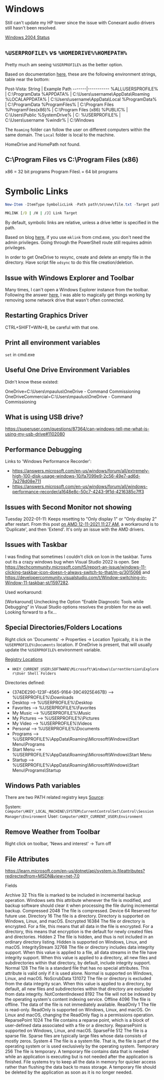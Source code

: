 # Windows

Still can't update my HP tower since the issue with Conexant audio
drivers still hasn't been resolved.

[Windows 2004 Status](https://docs.microsoft.com/en-us/windows/release-information/status-windows-10-2004)


## `%USERPROFILE%` vs `%HOMEDRIVE%%HOMEPATH%`

Pretty much am seeing `%USERPROFILE%` as the better option.

Based on documentation [here](https://docs.microsoft.com/en-us/windows/win32/shell/knownfolderid?redirectedfrom=MSDN),
these are the following environment strings, table near the bottom:

Post-Vista:
String | Example Path
-------|-----------
%ALLUSERSPROFILE%   | C:\ProgramData
%APPDATA%           | C:\Users\username\AppData\Roaming
%LOCALAPPDATA%      | C:\Users\username\AppData\Local
%ProgramData%       | C:\ProgramData
%ProgramFiles%      | C:\Program Files
%ProgramFiles(x86)% | C:\Program Files (x86)
%PUBLIC%            | C:\Users\Public
%SystemDrive%       | C:
%USERPROFILE%       | C:\Users\username
%windir%            | C:\Windows

The `Roaming` folder can follow the user on different computers within
the same domain. The `Local` folder is local to the machine.


HomeDrive and HomePath not found.

## C:\Program Files vs C:\Program Files (x86)

x86 = 32 bit programs
Program Files\ = 64 bit programs

# Symbolic Links

```powershell
New-Item -ItemType SymbolicLink -Path path\to\new\file.txt -Target path\to\already\existing\file.txt
```

```cmd
MKLINK [/D | /H | /J] Link Target
```

By default, symbolic links are relative, unless a drive letter is
specified in the path.

Based on blog
[here](https://blogs.windows.com/windowsdeveloper/2016/12/02/symlinks-windows-10/),
if you use `mklink` from cmd.exe, you don't need the admin privileges.
Going through the PowerShell route still requires admin privileges.

In order to get OneDrive to resync, create and delete an empty file in
the directory. Have script file `odsync` to do this file
creation/deletion.

## Issue with Windows Explorer and Toolbar

Many times, I can't open a Windows Explorer instance from the toolbar.
Following the answer
[here](https://community.spiceworks.com/topic/2258254-frustrating-file-explorer-missing-top-portion-or-top-bar-unresponsive),
I was able to magically get things working by removing some network
drive that wasn't often connected.

## Restarting Graphics Driver

CTRL+SHIFT+WIN+B, be careful with that one.

## Print all environment variables

`set` in cmd.exe

## Useful One Drive Environment Variables

Didn't know these existed:

OneDrive=C:\Users\mpaulus\OneDrive - Command Commissioning
OneDriveCommercial=C:\Users\mpaulus\OneDrive - Command Commissioning

## What is using USB drive?

https://superuser.com/questions/87364/can-windows-tell-me-what-is-using-my-usb-drive#1102080


## Performance Debugging

Links to 'Windows Performance Recorder':
 - <https://answers.microsoft.com/en-us/windows/forum/all/extremely-high-100-disk-usage-windows-10/fa7099e9-2c56-49e7-ad6d-7a278d08e711>
 - <https://answers.microsoft.com/en-us/windows/forum/all/windows-performance-recorder/a1648e8c-50c7-4243-9f1d-4216385c7ff3>

## Issues with Second Monitor not showing

Tuesday 2022-01-11: Keeps resetting to "Only display 1" or "Only display 2" after restart.
From this post [on AMD 12-11-2021 11:27 AM](https://community.amd.com/t5/drivers-software/quot-extend-these-displays-quot-options-resetting-automatically/td-p/500478),
a workaround is to 'Duplicate', and then 'Extend'.
It's only an issue with the AMD drivers.


## Issues with Taskbar

I was finding that sometimes I couldn't click on Icon in the taskbar.
Turns out its a crazy windows bug when Visual Studio 2022 is open.
See <https://techcommunity.microsoft.com/t5/report-an-issue/windows-11-clicking-taskbar-icon-doesn-t-always-switch-to-that/m-p/3015066>
and <https://developercommunity.visualstudio.com/t/Window-switching-in-Window-11-taskbar-st/1597282>.

Used workaround:

[Workaround]
Unchecking the Option “Enable Diagnostic Tools while Debugging” in Visual Studio options resolves the problem for me as well. Looking forward to a fix…

## Special Directories/Folders Locations

Right click on 'Documents' -> Properties -> Location
Typically, it is in the `%USERPROFILE%\Documents` location.
If OneDrive is present, that will usually update the `%USERPROFILE%` environment variable.

[Registry Locations](https://www.repairwin.com/change-personal-folders-location-using-registry-windows-8-7-vista/)

- `HKEY_CURRENT_USER\SOFTWARE\Microsoft\Windows\CurrentVersion\Explorer\User Shell Folders`

Directories defined:

- {374DE290-123F-4565-9164-39C4925E467B}  –>   %USERPROFILE%\Downloads
- Desktop  –>   %USERPROFILE%\Desktop
- Favorites  –>   %USERPROFILE%\Favorites
- My Music   –>   %USERPROFILE%\Music
- My Pictures  –>   %USERPROFILE%\Pictures
- My Video  –>   %USERPROFILE%\Videos
- Personal  –>   %USERPROFILE%\Documents
- Programs  –>   %USERPROFILE%\AppData\Roaming\Microsoft\Windows\Start Menu\Programs
- Start Menu  –>   %USERPROFILE%\AppData\Roaming\Microsoft\Windows\Start Menu
- Startup  –>   %USERPROFILE%\AppData\Roaming\Microsoft\Windows\Start Menu\Programs\Startup

## Windows Path variables

There are two PATH related registry keys [Source](https://stackoverflow.com/questions/573817/where-are-environment-variables-stored-in-the-windows-registry):

System: `Computer\HKEY_LOCAL_MACHINE\SYSTEM\CurrentControlSet\Control\Session Manager\Environment`
User: `Computer\HKEY_CURRENT_USER\Environment`

## Remove Weather from Toolbar

Right click on toolbar, 'News and interest' -> Turn off

## File Attributes

<https://learn.microsoft.com/en-us/dotnet/api/system.io.fileattributes?redirectedfrom=MSDN&view=net-7.0>

Fields

Archive	32	This file is marked to be included in incremental backup operation. Windows sets this attribute whenever the file is modified, and backup software should clear it when processing the file during incremental backup.
Compressed	2048	The file is compressed.
Device	64	Reserved for future use.
Directory	16	The file is a directory. Directory is supported on Windows, Linux, and macOS.
Encrypted	16384	The file or directory is encrypted. For a file, this means that all data in the file is encrypted. For a directory, this means that encryption is the default for newly created files and directories.
Hidden	2	The file is hidden, and thus is not included in an ordinary directory listing. Hidden is supported on Windows, Linux, and macOS.
IntegrityStream	32768	The file or directory includes data integrity support. When this value is applied to a file, all data streams in the file have integrity support. When this value is applied to a directory, all new files and subdirectories within that directory, by default, include integrity support.
Normal	128	The file is a standard file that has no special attributes. This attribute is valid only if it is used alone. Normal is supported on Windows, Linux, and macOS.
NoScrubData	131072	The file or directory is excluded from the data integrity scan. When this value is applied to a directory, by default, all new files and subdirectories within that directory are excluded from data integrity.
NotContentIndexed	8192	The file will not be indexed by the operating system's content indexing service.
Offline	4096	The file is offline. The data of the file is not immediately available.
ReadOnly	1	The file is read-only. ReadOnly is supported on Windows, Linux, and macOS. On Linux and macOS, changing the ReadOnly flag is a permissions operation.
ReparsePoint	1024	The file contains a reparse point, which is a block of user-defined data associated with a file or a directory. ReparsePoint is supported on Windows, Linux, and macOS.
SparseFile	512	The file is a sparse file. Sparse files are typically large files whose data consists of mostly zeros.
System	4	The file is a system file. That is, the file is part of the operating system or is used exclusively by the operating system.
Temporary	256	The file is temporary. A temporary file contains data that is needed while an application is executing but is not needed after the application is finished. File systems try to keep all the data in memory for quicker access rather than flushing the data back to mass storage. A temporary file should be deleted by the application as soon as it is no longer needed.
